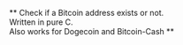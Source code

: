 **
  Check if a Bitcoin address exists or not.\
  Written in pure C.\
  Also works for Dogecoin and Bitcoin-Cash
**
